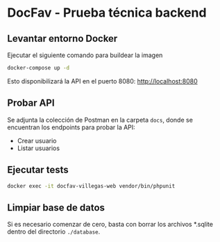# DocFav - Prueba técnica backend

## Levantar entorno Docker
Ejecutar el siguiente comando para buildear la imagen
```bash
docker-compose up -d
```
Esto disponibilizará la API en el puerto 8080: [http://localhost:8080](http://localhost:8080)

## Probar API
Se adjunta la colección de Postman en la carpeta `docs`, donde se encuentran los endpoints para probar la API:
- Crear usuario
- Listar usuarios

## Ejecutar tests
```bash
docker exec -it docfav-villegas-web vendor/bin/phpunit
```

## Limpiar base de datos
Si es necesario comenzar de cero, basta con borrar los archivos *.sqlite dentro del directorio `./database`.
